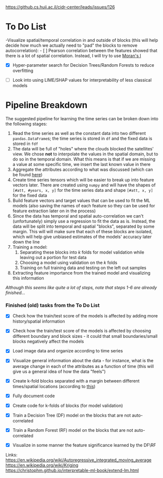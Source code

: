 https://github.cs.huji.ac.il/cidr-center/leads/issues/126
# To Do List 
-Visualize spatial/temporal correlation in and outside of blocks (this will help decide how much we actually need to "pad" the blocks to remove autocorrelation):
    - [ ] Pearson correlation between the features showed that there is a lot of spatial correlation. Instead, I will try to use [Moran's I](https://en.wikipedia.org/wiki/Moran%27s_I#Defining_weights_matrices)
- [x] Hyper-parameter search for Decision Trees/Random Forests to reduce overfitting
- [ ] Look into using LIME/SHAP values for interpretability of less classical models



# Pipeline Breakdown
The suggested pipeline for learning the time series can be broken down into the following stages:
1. Read the time series as well as the constant data into two different ```pandas.DataFrame```s; the time series is 
stored in ```df``` and the fixed data is stored in ```fdf```
2. The data will be full of "holes" where the clouds blocked the satellites' view. We chose **not** to interpolate the 
values in the spatial domain, but to do so in the temporal domain. What this means is that if we are missing a value at
some specific time, we insert the last known value in there
3. Aggregate the attributes according to what was discussed (which can be found 
[here](https://docs.google.com/spreadsheets/d/188OjODdWSf7AR1he4f3eu2v0kSG8JEa1_swgaAjGCxQ/edit#gid=0))
4. Create time series tensors which will be easier to break up into feature vectors later. There are created using 
`numpy` and will have the shapes of `[#att, #years, x, y]` for the time series data and shape `[#att, x, y]` for the
fixed data
5. Build feature vectors and target values that can be used to fit the ML models (also saving the names of 
each feature so they can be used for feature extraction later on in the process)
6. Since the data has temporal and spatial auto-correlation we can't (unfortunately) simply use a regression to fit the 
data as is. Instead, the data will be split into temporal and spatial "blocks", separated by some margin. This will 
will make sure that each of these blocks are isolated, which will help give unbiased estimates of the models' accuracy
later down the line
7. Training a model:
    1. Separating these blocks into _k_ folds for model validation while leaving out a portion for test data
    2. Choosing a model using validation on the _k_ folds
    3. Training on full training data and testing on the left out samples
8. Extracting feature importance from the trained model and visualizing this information


*Although this seems like quite a lot of steps, note that steps 1-6 are already finished...*  

### Finished (old) tasks from the To Do List 
- [x] Check how the train/test score of the models is affected by adding more history/spatial information
- [x] Check how the train/test score of the models is affected by choosing different boundary and block sizes - it could that small boundaries/small blocks negatively affect the models
- [x] Load image data and organize according to time series
- [x] Visualize general information about the data - for instance, what is the average change in each of the attributes 
as a function of time (this will give us a general idea of how the data "feels")
- [x] Create k-fold blocks separated with a margin between different times/spatial locations (according 
to [this](https://onlinelibrary.wiley.com/doi/10.1111/ecog.02881))
- [x] Fully document code 
- [x] Create code for k-folds of blocks (for model validation)
- [x] Train a Decision Tree (DF) model on the blocks that are not auto-correlated
- [x] Train a Random Forest (RF) model on the blocks that are not auto-correlated
- [x] Visualize in some manner the feature significance learned by the DF\RF 


Links:
https://en.wikipedia.org/wiki/Autoregressive_integrated_moving_average
https://en.wikipedia.org/wiki/Kriging
https://christophm.github.io/interpretable-ml-book/extend-lm.html

